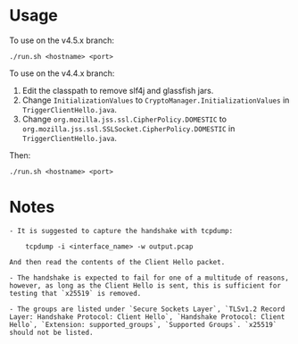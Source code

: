 # Usage

To use on the v4.5.x branch:

    ./run.sh <hostname> <port>

To use on the v4.4.x branch:

1. Edit the classpath to remove slf4j and glassfish jars.
2. Change `InitializationValues` to `CryptoManager.InitializationValues` in `TriggerClientHello.java`.
3. Change `org.mozilla.jss.ssl.CipherPolicy.DOMESTIC` to `org.mozilla.jss.ssl.SSLSocket.CipherPolicy.DOMESTIC` in `TriggerClientHello.java`.

Then:

    ./run.sh <hostname> <port>

# Notes

    - It is suggested to capture the handshake with tcpdump:

        tcpdump -i <interface_name> -w output.pcap

    And then read the contents of the Client Hello packet.

    - The handshake is expected to fail for one of a multitude of reasons, however, as long as the Client Hello is sent, this is sufficient for testing that `x25519` is removed.

    - The groups are listed under `Secure Sockets Layer`, `TLSv1.2 Record Layer: Handshake Protocol: Client Hello`, `Handshake Protocol: Client Hello`, `Extension: supported_groups`, `Supported Groups`. `x25519` should not be listed.
